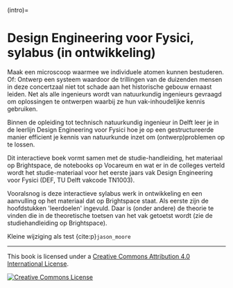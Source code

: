 (intro)=
# Design Engineering voor Fysici, sylabus (in ontwikkeling)

Maak een microscoop waarmee we individuele atomen kunnen bestuderen. Of: Ontwerp een systeem waardoor de trillingen van de duizenden mensen in deze concertzaal niet tot schade aan het historische gebouw ernaast leiden. Net als alle ingenieurs wordt van natuurkundig ingenieurs gevraagd om oplossingen te ontwerpen waarbij ze hun vak-inhoudelijke kennis gebruiken.

Binnen de opleiding tot technisch natuurkundig ingenieur in Delft leer je in de leerlijn Design Engineering voor Fysici hoe je op een gestructureerde manier efficient je kennis van natuurkunde inzet om (ontwerp)problemen op te lossen. 

Dit interactieve boek vormt samen met de studie-handleiding, het materiaal op Brightspace, de notebooks op Vocareum en wat er in de colleges verteld wordt het studie-materiaal voor het eerste jaars vak Design Engineering voor Fysici (DEF, TU Delft vakcode TN1003). 

Vooralsnog is deze interactieve sylabus werk in ontwikkeling en een aanvulling op het materiaal dat op Brightspace staat. Als eerste zijn de hoofdstukken 'leerdoelen' ingevuld. Daar is (onder andere) de theorie te vinden die in de theoretische toetsen van het vak getoetst wordt (zie de studiehandleiding op Brightspace). 


Kleine wijziging als test {cite:p}`jason_moore`

---

This book is licensed under a <a rel="license" href="http://creativecommons.org/licenses/by/4.0/">Creative Commons Attribution 4.0 International License</a>.

<a rel="license" href="http://creativecommons.org/licenses/by/4.0/"><img alt="Creative Commons License" style="border-width:0" src="https://i.creativecommons.org/l/by/4.0/88x31.png"/></a>
